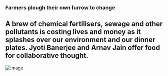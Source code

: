 ###  Farmers plough their own furrow to change
## A brew of chemical fertilisers, sewage and other pollutants is costing lives and money as it splashes over our environment and our dinner plates.  Jyoti Banerjee and Arnav Jain offer food for collaborative thought.
![image](https://github.com/SimranSapkota1/simransapkota/assets/159395426/f28ed115-be49-4349-82dd-ef947d9cfaef)

